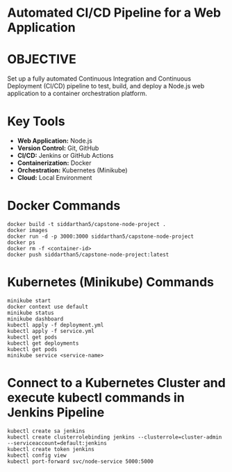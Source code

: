 # Automated CI/CD Pipeline for a Web Application

# OBJECTIVE
Set up a fully automated Continuous Integration and Continuous Deployment (CI/CD) pipeline to test, build, and deploy a Node.js web application to a container orchestration platform.

# Key Tools
* **Web Application:** Node.js
* **Version Control:** Git, GitHub
* **CI/CD:** Jenkins or GitHub Actions
* **Containerization:** Docker
* **Orchestration:** Kubernetes (Minikube)
* **Cloud:** Local Environment

# Docker Commands
```
docker build -t siddarthan5/capstone-node-project .
docker images
docker run -d -p 3000:3000 siddarthan5/capstone-node-project
docker ps
docker rm -f <container-id>
docker push siddarthan5/capstone-node-project:latest
```
# Kubernetes (Minikube) Commands
```
minikube start
docker context use default
minikube status
minikube dashboard
kubectl apply -f deployment.yml
kubectl apply -f service.yml
kubectl get pods
kubectl get deployments
kubectl get pods
minikube service <service-name>
```
# Connect to a Kubernetes Cluster and execute kubectl commands in Jenkins Pipeline
```
kubectl create sa jenkins
kubectl create clusterrolebinding jenkins --clusterrole=cluster-admin --serviceaccount=default:jenkins
kubectl create token jenkins
kubectl config view
kubectl port-forward svc/node-service 5000:5000
```
